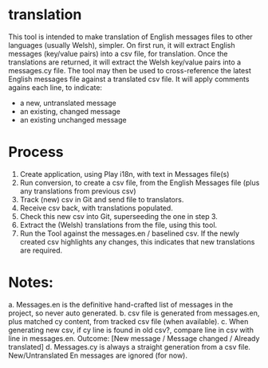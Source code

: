 # translation

This tool is intended to make translation of English messages files to other languages (usually Welsh), simpler.
On first run, it will extract English messages (key/value pairs) into a csv file, for translation.
Once the translations are returned, it will extract the Welsh key/value pairs into a messages.cy file.
The tool may then be used to cross-reference the latest English messages file against a translated csv file. It will apply comments agains each line, to indicate:
 - a new, untranslated message
 - an existing, changed message
 - an existing unchanged message



# Process
 1. Create application, using Play i18n, with text in Messages file(s)
 2. Run conversion, to create a csv file, from the English Messages file (plus any translations from  previous csv)
 3. Track (new) csv in Git and send file to translators.
 4. Receive csv back, with translations populated.
 5. Check this new csv into Git, superseeding the one in step 3.
 6. Extract the (Welsh) translations from the file, using this tool.
 7. Run the Tool against the messages.en / baselined csv. If the newly created csv highlights any changes,
     this indicates that new translations are required.
 
 
# Notes:
 a. Messages.en is the definitive hand-crafted list of messages in the project, so never auto generated.
 b. csv file is generated from messages.en, plus matched cy content, from tracked csv file (when available).
 c. When generating new csv, if cy line is found in old csv?, compare line in csv with line in messages.en. Outcome: [New message / Message changed / Already translated]
 d. Messages.cy is always a straight generation from a csv file. New/Untranslated En messages are ignored (for now).
